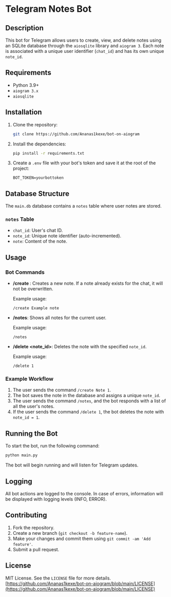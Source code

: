 # Telegram Notes Bot

## Description

This bot for Telegram allows users to create, view, and delete notes using an SQLite database through the `aiosqlite` library and `aiogram 3`. Each note is associated with a unique user identifier (`chat_id`) and has its own unique `note_id`.

## Requirements

- Python 3.9+
- `aiogram 3.x`
- `aiosqlite`

## Installation

1. Clone the repository:

    ```bash
    git clone https://github.com/Ananas1kexe/bot-on-aiogram
    ```

2. Install the dependencies:

    ```bash
    pip install -r requirements.txt
    ```

3. Create a `.env` file with your bot's token and save it at the root of the project:

    ```
    BOT_TOKEN=yourbottoken
    ```

## Database Structure

The `main.db` database contains a `notes` table where user notes are stored.

### `notes` Table

- `chat_id`: User's chat ID.
- `note_id`: Unique note identifier (auto-incremented).
- `note`: Content of the note.

## Usage

### Bot Commands

- **/create <note>**: Creates a new note. If a note already exists for the chat, it will not be overwritten.
  
  Example usage:
  ```
  /create Example note
  ```

- **/notes**: Shows all notes for the current user.
  
  Example usage:
  ```
  /notes
  ```

- **/delete <note_id>**: Deletes the note with the specified `note_id`.

  Example usage:
  ```
  /delete 1
  ```

### Example Workflow

1. The user sends the command `/create Note 1`.
2. The bot saves the note in the database and assigns a unique `note_id`.
3. The user sends the command `/notes`, and the bot responds with a list of all the user's notes.
4. If the user sends the command `/delete 1`, the bot deletes the note with `note_id = 1`.

## Running the Bot

To start the bot, run the following command:

```bash
python main.py
```

The bot will begin running and will listen for Telegram updates.

## Logging

All bot actions are logged to the console. In case of errors, information will be displayed with logging levels (INFO, ERROR).

## Contributing

1. Fork the repository.
2. Create a new branch (`git checkout -b feature-name`).
3. Make your changes and commit them using `git commit -am 'Add feature'`.
4. Submit a pull request.

## License

MIT License. See the `LICENSE` file for more details.\
[https://github.com/Ananas1kexe/bot-on-aiogram/blob/main/LICENSE](https://github.com/Ananas1kexe/bot-on-aiogram/blob/main/LICENSE)
